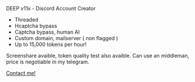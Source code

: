 DEEP v11x - Discord Account Creator

- Threaded
- Hcaptcha bypass
- Captcha bypass, human AI
- Custom domain, mailserver ( non flagged )
- Up to 15,000 tokens per hour!

Screenshare avaible, token quality
test also avaible. Can use an middleman,
price is negotiable in my telegram. 

[Contact me!](https://t.me/approve17)
